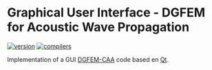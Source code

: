 # Graphical User Interface - DGFEM for Acoustic Wave Propagation

[![version](https://img.shields.io/badge/version-1.0.0-red)](https://github.com/skhelladi/DGFEM-CAA/releases/tag/v1.0.0) 
[![compilers](https://img.shields.io/badge/c++-17%20|%2020-27ae60.svg)](https://github.com/skhelladi/DGFEM-CAA/releases/tag/v1.3.5) 

Implementation of a GUI [DGFEM-CAA](https://github.com/skhelladi/DGFEM-CAA) code based en [Qt](https://www.qt.io).
